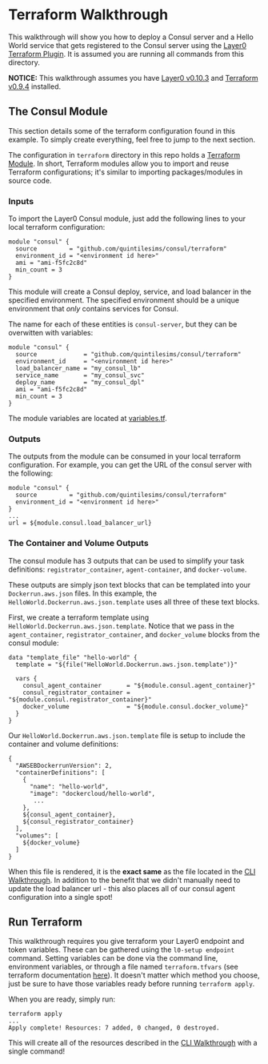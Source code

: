 # Terraform Walkthrough

This walkthrough will show you how to deploy a Consul server and a Hello World service that gets registered to the Consul server using the [Layer0 Terraform Plugin](http://layer0.ims.io/reference/terraform-plugin/). 
It is assumed you are running all commands from this directory. 

**NOTICE:** This walkthrough assumes you have [Layer0 v0.10.3](http://layer0.ims.io/releases/) and [Terraform v0.9.4](https://www.terraform.io/downloads.html) installed.

## The Consul Module
This section details some of the terraform configuration found in this example.
To simply create everything, feel free to jump to the next section.

The configuration in `terraform` directory in this repo holds a [Terraform Module](https://www.terraform.io/intro/getting-started/modules.html). 
In short, Terraform modules allow you to import and reuse Terraform configurations; it's similar to importing packages/modules in source code.

### Inputs
To import the Layer0 Consul module, just add the following lines to your local terraform configuration: 
```
module "consul" {
  source         = "github.com/quintilesims/consul/terraform"
  environment_id = "<environment id here>"
  ami = "ami-f5fc2c8d"
  min_count = 3
}
```

This module will create a Consul deploy, service, and load balancer in the specified environment. The specified environment should be a unique environment that _only_ contains services for Consul. 

The name for each of these entities is `consul-server`, but they can be overwitten with variables:
```
module "consul" {
  source             = "github.com/quintilesims/consul/terraform"
  environment_id     = "<environment id here>"
  load_balancer_name = "my_consul_lb"
  service_name       = "my_consul_svc"
  deploy_name        = "my_consul_dpl"
  ami = "ami-f5fc2c8d"
  min_count = 3
}
```

The module variables are located at [variables.tf](https://github.com/quintilesims/consul/blob/master/terraform/variables.tf).

### Outputs
The outputs from the module can be consumed in your local terraform configuration.
For example, you can get the URL of the consul server with the following:
```
module "consul" {
  source         = "github.com/quintilesims/consul/terraform"
  environment_id = "<environment id here>"
}
...
url = ${module.consul.load_balancer_url}
```

### The Container and Volume Outputs
The consul module has 3 outputs that can be used to simplify your task definitions: `registrator_container`, `agent-container`, and `docker-volume`. 

These outputs are simply json text blocks that can be templated into your `Dockerrun.aws.json` files. 
In this example, the `HelloWorld.Dockerrun.aws.json.template` uses all three of these text blocks.

First, we create a terraform template using `HelloWorld.Dockerrun.aws.json.template`.
Notice that we pass in the `agent_container`, `registrator_container`, and `docker_volume` blocks from the consul module:
```
data "template_file" "hello-world" {
  template = "${file("HelloWorld.Dockerrun.aws.json.template")}"

  vars {
    consul_agent_container       = "${module.consul.agent_container}"
    consul_registrator_container = "${module.consul.registrator_container}"
    docker_volume                = "${module.consul.docker_volume}"
  }
}
```

Our `HelloWorld.Dockerrun.aws.json.template` file is setup to include the container and volume definitions:
```
{
  "AWSEBDockerrunVersion": 2,
  "containerDefinitions": [
    {
      "name": "hello-world",
      "image": "dockercloud/hello-world",
       ...
    },
    ${consul_agent_container},
    ${consul_registrator_container}
  ],
  "volumes": [
    ${docker_volume}
  ]
}
```

When this file is rendered, it is the **exact same** as the file located in the [CLI Walkthrough](https://github.com/quintilesims/consul/blob/master/example/cli/HelloWorld.Dockerrun.aws.json.template). In addition to the benefit that we didn't manually need to update the load balancer url - this also places all of our consul agent configuration into a single spot!

## Run Terraform
This walkthrough requires you give terraform your Layer0 endpoint and token variables.
These can be gathered using the `l0-setup endpoint` command. 
Setting variables can be done via the command line, environment variables, or through a file named `terraform.tfvars` (see terraform documentation [here](https://www.terraform.io/docs/configuration/variables.html)).
It doesn't matter which method you choose, just be sure to have those variables ready before running `terraform apply`. 

When you are ready, simply run:
```
terraform apply
...
Apply complete! Resources: 7 added, 0 changed, 0 destroyed.
```

This will create all of the resources described in the [CLI Walkthrough](https://github.com/quintilesims/consul/tree/master/example/cli) with a single command!
